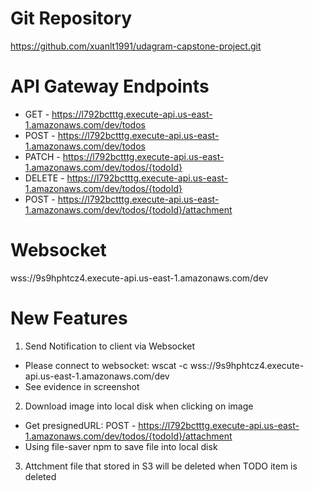 # Git Repository
https://github.com/xuanlt1991/udagram-capstone-project.git

# API Gateway Endpoints
- GET - https://l792bctttg.execute-api.us-east-1.amazonaws.com/dev/todos
- POST - https://l792bctttg.execute-api.us-east-1.amazonaws.com/dev/todos
- PATCH - https://l792bctttg.execute-api.us-east-1.amazonaws.com/dev/todos/{todoId}
- DELETE - https://l792bctttg.execute-api.us-east-1.amazonaws.com/dev/todos/{todoId}
- POST - https://l792bctttg.execute-api.us-east-1.amazonaws.com/dev/todos/{todoId}/attachment
  
# Websocket
wss://9s9hphtcz4.execute-api.us-east-1.amazonaws.com/dev

# New Features
1. Send Notification to client via Websocket
- Please connect to websocket: wscat -c wss://9s9hphtcz4.execute-api.us-east-1.amazonaws.com/dev
- See evidence in screenshot

2. Download image into local disk when clicking on image
- Get presignedURL: POST - https://l792bctttg.execute-api.us-east-1.amazonaws.com/dev/todos/{todoId}/attachment
- Using file-saver npm to save file into local disk

3. Attchment file that stored in S3 will be deleted when TODO item is deleted

